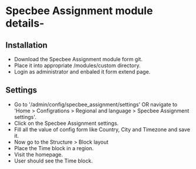 # Specbee Assignment module details-
## Installation

* Download the Specbee Assignment module form git.
* Place it into appropriate /modules/custom directory.
* Login as administrator and enbaled it form extend page.

## Settings

* Go to '/admin/config/specbee_assignment/settings' OR navigate to
'Home > Configrations > Regional and language > Specbee
Assignment settings'.
* Click on the Specbee Assignment settings.
* Fill all the value of config form like Country, City and Timezone and
save it.
* Now go to the Structure > Block layout
* Place the Time block in a region.
* Visit the homepage.
* User should see the Time block.
